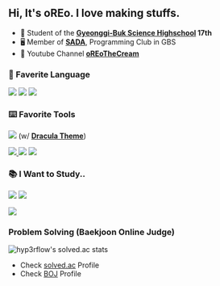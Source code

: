 
## Hi, It's oREo. I love making stuffs.

- 🏫 Student of the **[Gyeonggi-Buk Science Highschool](https://gbs.hs.kr/) 17th**
- 🖥 Member of **[SADA](https://sada.gbshs.kr)**, Programming Club in GBS
- 🎥 Youtube Channel **[oREoTheCream](https://youtube.com/c/oREoTheCream)**

### 💬 Faverite Language
<a href="https://python.org"><img src="https://img.shields.io/badge/-Python-4dabf7?style=for-the-badge&logo=Python&logoColor=white"/></a> <a href="https://www.google.com/search?q=HTML5"><img src="https://img.shields.io/badge/-HTML5-E34F26?style=for-the-badge&logo=Html5&logoColor=white"/></a> <a href="https://www.google.com/search?q=css3"><img src="https://img.shields.io/badge/-css3-1572B6?style=for-the-badge&logo=css3&logoColor=white"/></a>
 
### ⌨️ Favorite Tools
<a href="https://code.visualstudio.com/"><img src="https://img.shields.io/badge/-visual%20Studio%20Code-0078d7?style=for-the-badge&logo=visual-studio-code&logoColor=white"/></a> (w/ **[Dracula Theme](https://github.com/dracula/dracula-theme)**)

<a href="https://www.adobe.com/products/aftereffects.html"><img src="https://img.shields.io/badge/-adobe%20after%20effects-7048e8?style=for-the-badge&logo=Adobe%20After%20Effects&logoColor=white"/> <a href="https://www.adobe.com/products/premiere.html"><img src="https://img.shields.io/badge/-adobe%20premiere%20pro-9775fa?style=for-the-badge&logo=Adobe%20premiere%20pro&logoColor=white"/></a> <a href="https://www.adobe.com/products/photoshop.html"><img src="https://img.shields.io/badge/-adobe%20photoshop-31A8FF?style=for-the-badge&logo=Adobe%20photoshop&logoColor=white"/></a>


### 📚 I Want to Study..
<a href="https://pytorch.org/"><img src="https://img.shields.io/badge/-pytorch-EE4C2C?style=for-the-badge&logo=pytorch&logoColor=white"/></a>
<a href="https://www.tensorflow.org/?hl=ko"><img src="https://img.shields.io/badge/-TensorFlow-FF6F00?style=for-the-badge&logo=tensorflow&logoColor=white"/></a>

<a href="https://www.typescriptlang.org/"><img src="https://img.shields.io/badge/-Typescript-3178C6?style=for-the-badge&logo=typescript&logoColor=white"/></a>
### Problem Solving (Baekjoon Online Judge)
![hyp3rflow's solved.ac stats](https://github-readme-solvedac.hyp3rflow.vercel.app/api/?handle=cyhs9120)
 - Check [solved.ac](https://solved.ac/profile/cyhs9120) Profile
 - Check [BOJ](https://www.acmicpc.net/user/cyhs9120) Profile